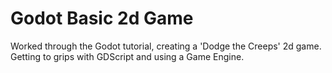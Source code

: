# Godot Basic 2d Game
Worked through the Godot tutorial, creating a 'Dodge the Creeps' 2d game. Getting to grips with GDScript and using a Game Engine.
